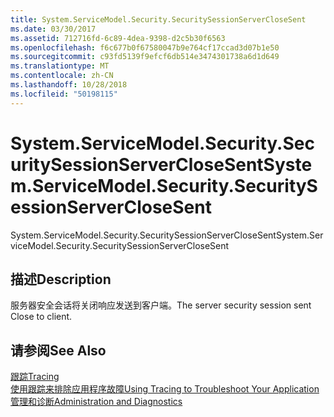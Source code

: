 ```yaml
---
title: System.ServiceModel.Security.SecuritySessionServerCloseSent
ms.date: 03/30/2017
ms.assetid: 712716fd-6c89-4dea-9398-d2c5b30f6563
ms.openlocfilehash: f6c677b0f67580047b9e764cf17ccad3d07b1e50
ms.sourcegitcommit: c93fd5139f9efcf6db514e3474301738a6d1d649
ms.translationtype: MT
ms.contentlocale: zh-CN
ms.lasthandoff: 10/28/2018
ms.locfileid: "50198115"
---
```

# <a name="systemservicemodelsecuritysecuritysessionserverclosesent"></a><span data-ttu-id="cf98f-102">System.ServiceModel.Security.SecuritySessionServerCloseSent</span><span class="sxs-lookup"><span data-stu-id="cf98f-102">System.ServiceModel.Security.SecuritySessionServerCloseSent</span></span>
<span data-ttu-id="cf98f-103">System.ServiceModel.Security.SecuritySessionServerCloseSent</span><span class="sxs-lookup"><span data-stu-id="cf98f-103">System.ServiceModel.Security.SecuritySessionServerCloseSent</span></span>  
  
## <a name="description"></a><span data-ttu-id="cf98f-104">描述</span><span class="sxs-lookup"><span data-stu-id="cf98f-104">Description</span></span>  
 <span data-ttu-id="cf98f-105">服务器安全会话将关闭响应发送到客户端。</span><span class="sxs-lookup"><span data-stu-id="cf98f-105">The server security session sent Close to client.</span></span>  
  
## <a name="see-also"></a><span data-ttu-id="cf98f-106">请参阅</span><span class="sxs-lookup"><span data-stu-id="cf98f-106">See Also</span></span>  
 [<span data-ttu-id="cf98f-107">跟踪</span><span class="sxs-lookup"><span data-stu-id="cf98f-107">Tracing</span></span>](../../../../../docs/framework/wcf/diagnostics/tracing/index.md)  
 [<span data-ttu-id="cf98f-108">使用跟踪来排除应用程序故障</span><span class="sxs-lookup"><span data-stu-id="cf98f-108">Using Tracing to Troubleshoot Your Application</span></span>](../../../../../docs/framework/wcf/diagnostics/tracing/using-tracing-to-troubleshoot-your-application.md)  
 [<span data-ttu-id="cf98f-109">管理和诊断</span><span class="sxs-lookup"><span data-stu-id="cf98f-109">Administration and Diagnostics</span></span>](../../../../../docs/framework/wcf/diagnostics/index.md)
